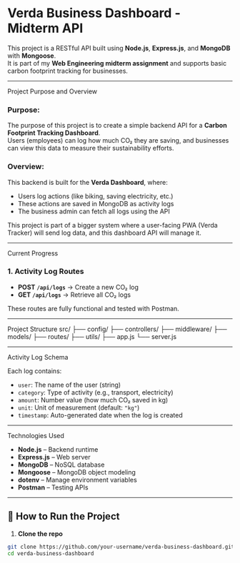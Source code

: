 # Verda Business Dashboard - Midterm API

This project is a RESTful API built using **Node.js**, **Express.js**, and **MongoDB** with **Mongoose**.  
It is part of my **Web Engineering midterm assignment** and supports basic carbon footprint tracking for businesses.

---

Project Purpose and Overview

### **Purpose:**
The purpose of this project is to create a simple backend API for a **Carbon Footprint Tracking Dashboard**.  
Users (employees) can log how much CO₂ they are saving, and businesses can view this data to measure their sustainability efforts.

### **Overview:**
This backend is built for the **Verda Dashboard**, where:
- Users log actions (like biking, saving electricity, etc.)
- These actions are saved in MongoDB as activity logs
- The business admin can fetch all logs using the API

This project is part of a bigger system where a user-facing PWA (Verda Tracker) will send log data, and this dashboard API will manage it.

---

Current Progress

### 1. **Activity Log Routes**
- **POST `/api/logs`** → Create a new CO₂ log
- **GET `/api/logs`** → Retrieve all CO₂ logs

These routes are fully functional and tested with Postman.

---

 Project Structure
src/
├── config/
├── controllers/
├── middleware/
├── models/
├── routes/
├── utils/
├── app.js
└── server.js



---

Activity Log Schema

Each log contains:
- `user`: The name of the user (string)
- `category`: Type of activity (e.g., transport, electricity)
- `amount`: Number value (how much CO₂ saved in kg)
- `unit`: Unit of measurement (default: `"kg"`)
- `timestamp`: Auto-generated date when the log is created

---

Technologies Used

- **Node.js** – Backend runtime
- **Express.js** – Web server
- **MongoDB** – NoSQL database
- **Mongoose** – MongoDB object modeling
- **dotenv** – Manage environment variables
- **Postman** – Testing APIs

---

## 🚀 How to Run the Project

1. **Clone the repo**
```bash
git clone https://github.com/your-username/verda-business-dashboard.git
cd verda-business-dashboard




